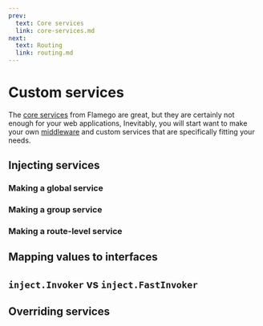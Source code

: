 ```yaml
---
prev:
  text: Core services
  link: core-services.md
next:
  text: Routing
  link: routing.md
---
```


# Custom services

The [core services](core-services.md) from Flamego are great, but they are certainly not enough for your web applications, Inevitably, you will start want to make your own [middleware](core-concepts.md#middleware) and custom services that are specifically fitting your needs.

## Injecting services

### Making a global service

### Making a group service

### Making a route-level service

## Mapping values to interfaces

## `inject.Invoker` vs `inject.FastInvoker`

## Overriding services
